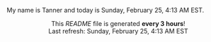 My name is Tanner and today is Sunday, February 25, 4:13 AM EST.

<p align="center">This <i>README</i> file is generated <b>every 3 hours</b>!</br>Last refresh: Sunday, February 25, 4:13 AM EST<br /></p>
